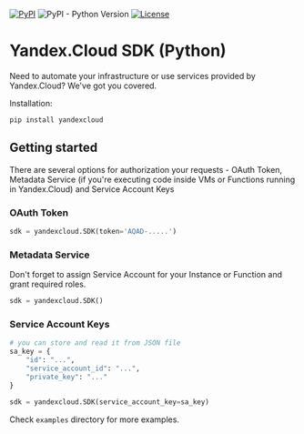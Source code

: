 [![PyPI](https://img.shields.io/pypi/v/yandexcloud)](https://pypi.org/project/yandexcloud/)
![PyPI - Python Version](https://img.shields.io/pypi/pyversions/yandexcloud)
[![License](https://img.shields.io/github/license/yandex-cloud/python-sdk.svg)](https://github.com/yandex-cloud/python-sdk/blob/master/LICENSE)

# Yandex.Cloud SDK (Python) 

Need to automate your infrastructure or use services provided by Yandex.Cloud? We've got you covered.

Installation:

    pip install yandexcloud

## Getting started

There are several options for authorization your requests - OAuth Token,
Metadata Service (if you're executing code inside VMs or Functions
running in Yandex.Cloud) and Service Account Keys

### OAuth Token

```python
sdk = yandexcloud.SDK(token='AQAD-.....')
```

### Metadata Service

Don't forget to assign Service Account for your Instance or Function and grant required roles.

```python
sdk = yandexcloud.SDK()
```

### Service Account Keys

```python
# you can store and read it from JSON file 
sa_key = {
    "id": "...",
    "service_account_id": "...",
    "private_key": "..."
}

sdk = yandexcloud.SDK(service_account_key=sa_key)
```

Check `examples` directory for more examples.
